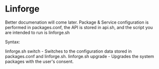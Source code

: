 # Linforge

Better documenation will come later.
Package & Service configuration is performed in packages.conf, the API is stored in api.sh, and the script you are intended to run is linforge.sh

Syntax:

linforge.sh switch - Switches to the configuration data stored in packages.conf and linforge.sh.
linforge.sh upgrade - Upgrades the system packages with the user's consent.
